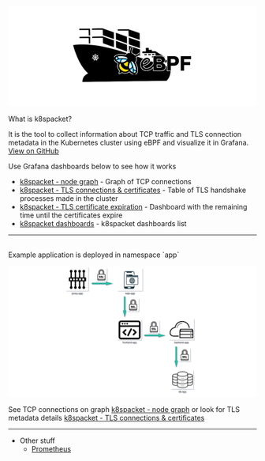 ![k8spacket-and-ebpf2](./k8spacket-and-ebpf2.png)

What is k8spacket? 

It is the tool to collect information about TCP traffic and TLS connection metadata in the Kubernetes cluster using eBPF and visualize it in Grafana.<br/>
[View on GitHub](https://github.com/k8spacket)

Use Grafana dashboards below to see how it works
- [k8spacket - node graph]({{TRAFFIC_HOST1_31400}}/d/fdad1ee1-a619-493d-b0ff-2ca2682fdc57/k8spacket-node-graph) - Graph of TCP connections
- [k8spacket - TLS connections & certificates]({{TRAFFIC_HOST1_31400}}/d/_WjaqJt4k/k8spacket-tls-connections-and-certificates) - Table of TLS handshake processes made in the cluster
- [k8spacket - TLS certificate expiration]({{TRAFFIC_HOST1_31400}}/d/a730b0a6-b02e-4c48-957b-dd8174aef06e/k8spacket-tls-certificate-expiration) - Dashboard with the remaining time until the certificates expire
- [k8spacket dashboards]({{TRAFFIC_HOST1_31400}}/dashboards?tag=k8spacket) - k8spacket dashboards list

---
<br/>
Example application is deployed in namespace `app`

![example](./example.png)

See TCP connections on graph [k8spacket - node graph]({{TRAFFIC_HOST1_31400}}/d/fdad1ee1-a619-493d-b0ff-2ca2682fdc57/k8spacket-node-graph?orgId=1&var-statstype=connection&var-namespace=app&var-include=&var-exclude=node%7Csvc%7Cping)
or look for TLS metadata details [k8spacket - TLS connections & certificates]({{TRAFFIC_HOST1_31400}}/d/_WjaqJt4k/k8spacket-tls-connections-and-certificates)

---
- Other stuff
  - [Prometheus]({{TRAFFIC_HOST1_31401}})
